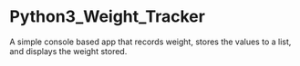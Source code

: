 # Python3_Weight_Tracker
A simple console based app that records weight, stores the values to a list, and displays the weight stored.
